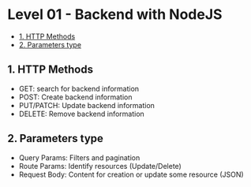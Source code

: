 # Level 01 - Backend with NodeJS <!-- omit in toc -->

- [1. HTTP Methods](#1-http-methods)
- [2. Parameters type](#2-parameters-type)

## 1. HTTP Methods

- GET: search for backend information
- POST: Create backend information
- PUT/PATCH: Update backend information
- DELETE: Remove backend information

## 2. Parameters type

- Query Params: Filters and pagination
- Route Params: Identify resources (Update/Delete)
- Request Body: Content for creation or update some resource (JSON)

